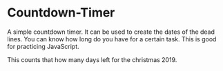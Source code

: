 # Countdown-Timer
A simple countdown timer. It can be used to create the dates of the dead lines. You can know how long do you have for a certain task.
This is good for practicing JavaScript.

This counts that how many days left for the christmas 2019.
